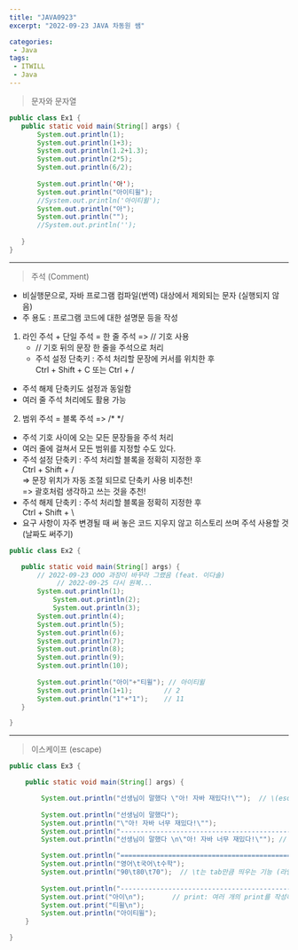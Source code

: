 ```yaml
---
title: "JAVA0923"
excerpt: "2022-09-23 JAVA 차동원 쌤"

categories:
 - Java
tags:
 - ITWILL
 - Java
---
```

> 문자와 문자열    

 ```java
public class Ex1 {
	public static void main(String[] args) {
		System.out.println(1);
		System.out.println(1+3);
		System.out.println(1.2+1.3);
		System.out.println(2*5);
		System.out.println(6/2);
		
		System.out.println('아');
		System.out.println("아이티윌");
		//System.out.println('아이티윌');
		System.out.println("아");
		System.out.println("");
		//System.out.println('');
		
	}
}   
```
- - -

> 주석 (Comment)     
- 비실행문으로, 자바 프로그램 컴파일(번역) 대상에서 제외되는 문자 (실행되지 않음)    
- 주 용도 : 프로그램 코드에 대한 설명문 등을 작성     
 
1. 라인 주석 + 단일 주석 = 한 줄 주석 => // 기호 사용   
   - // 기호 뒤의 문장 한 줄을 주석으로 처리   
   - 주석 설정 단축키 : 주석 처리할 문장에 커서를 위치한 후   
	                 Ctrl + Shift + C 또는 Ctrl + /   
  - 주석 해제 단축키도 설정과 동일함   
  - 여러 줄 주석 처리에도 활용 가능   
	 	
 2. 범위 주석 = 블록 주석 => /* */   
   - 주석 기호 사이에 오는 모든 문장들을 주석 처리  
   - 여러 줄에 걸쳐서 모든 범위를 지정할 수도 있다.   
   - 주석 설정 단축키 : 주석 처리할 블록을 정확히 지정한 후    
		     Ctrl + Shift + /   
		 => 문장 위치가 자동 조절 되므로 단축키 사용 비추천!   
		 => 괄호처럼 생각하고 쓰는 것을 추천!   
  - 주석 해제 단축키 : 주석 처리할 블록을 정확히 지정한 후   
		    Ctrl + Shift + \    
  - 요구 사항이 자주 변경될 때 써 놓은 코드 지우지 않고 히스토리 쓰며 주석 사용할 것 (날짜도 써주기)   
   
 ```java
public class Ex2 {

	public static void main(String[] args) {
		// 2022-09-23 OOO 과장이 바꾸라 그랬음 (feat. 이다솔)
	     	 // 2022-09-25 다시 원복...	
	  	System.out.println(1);
	    	System.out.println(2);
	    	System.out.println(3);
		System.out.println(4);
		System.out.println(5);
		System.out.println(6);
		System.out.println(7);
		System.out.println(8);
		System.out.println(9);
		System.out.println(10);
		
	 	System.out.println("아이"+"티윌"); // 아이티윌
		System.out.println(1+1);		// 2
		System.out.println("1"+"1");    // 11
	}

}   
```
- - -

> 이스케이프 (escape)
```java
public class Ex3 {

	public static void main(String[] args) {

		System.out.println("선생님이 말했다 \"아! 자바 재밌다!\"");  // \(escape)다음은 무조건 문자로 인식
		
		System.out.println("선생님이 말했다");
		System.out.println("\"아! 자바 너무 재밌다!\"");
		System.out.println("----------------------------------------------");
		System.out.println("선생님이 말했다 \n\"아! 자바 너무 재밌다!\"");	// \n은 묶어서 줄바꿈

		System.out.println("=============================================");
		System.out.println("영어\t국어\t수학");
		System.out.println("90\t80\t70");  // \t는 tab만큼 띄우는 기능 (라인을 맞춰줌)
		
		System.out.println("---------------------------------------------");
		System.out.print("아이\n");		// print: 여러 개의 print를 작성하더라도 줄 바뀌지 않음
		System.out.print("티윌\n");
		System.out.println("아이티윌");
	}

}   
```

